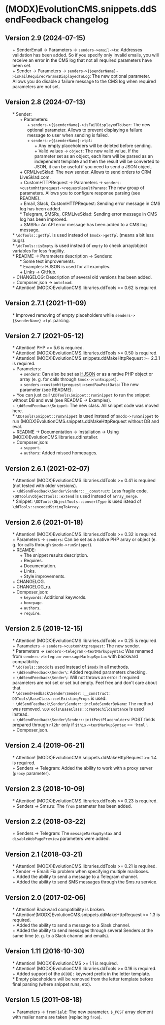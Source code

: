 # (MODX)EvolutionCMS.snippets.ddSendFeedback changelog


## Version 2.9 (2024-07-15)
* \+ SenderEmail → Parameters → `senders->email->to`: Addresses validation has been added. So if you specify only invalid emails, you will receive an error in the CMS log that not all required parameters have been set.
* \+ Sender → Parameters → `senders->{$senderName}->isFailRequiredParamsDisplayedToLog`: The new optional parameter. Allows you do disable a failure message to the CMS log when required parameters are not set.


## Version 2.8 (2024-07-13)

* \* Sender:
	* \+ Parameters:
		* \+ `senders->{$senderName}->isFailDisplayedToUser`: The new optional parameter. Allows to prevent displaying a failure message to user when sending is failed.
		* \+ `senders->{$senderName}->tpl`:
			* \+ Any empty placeholders will be deleted before sending.
			* \+ Valid values → `object`: The new valid value. If the parameter set as an object, each item will be parsed as an independent template and then the result will be converted to JSON, it can be useful if you need to send a JSON object.
	* \+ CRMLiveSklad: The new sender. Allows to send orders to CRM LiveSklad.com.
	* \+ CustomHTTPRequest → Parameters → `senders->customhttprequest->requestResultParams`: The new group of parameters. Allows you to configure response parsing (see README).
	* \+ Email, Slack, CustomHTTPRequest: Sending error message in CMS log has been added.
	* \* Telegram, SMSRu, CRMLiveSklad: Sending error message in CMS log has been improved.
	* \+ SMSRu: An API error message has been added to a CMS log message.
* \* `\ddTools::getTpl` is used instead of `$modx->getTpl` (means a bit less bugs).
* \* `\ddTools::isEmpty` is used instead of `empty` to check array/object variables for less fragility.
* \* README → Parameters description → Senders:
	* \* Some text improvements.
	* \* Examples: HJSON is used for all examples.
	* \+ Links → GitHub.
* \+ CHANGELOG: Description of several old versions has been added.
* \+ Composer.json → `autoload`.
* \* Attention! (MODX)EvolutionCMS.libraries.ddTools >= 0.62 is required.


## Version 2.7.1 (2021-11-09)

* \* Improved removing of empty placeholders while `senders->{$senderName}->tpl` parsing.


## Version 2.7 (2021-05-12)

* \* Attention! PHP >= 5.6 is required.
* \* Attention! (MODX)EvolutionCMS.libraries.ddTools >= 0.50 is required.
* \* Attention! (MODX)EvolutionCMS.snippets.ddMakeHttpRequest >= 2.3.1 is required.
* \+ Parameters:
	* \+ `senders`: Can also be set as [HJSON](https://hjson.github.io/) or as a native PHP object or array (e. g. for calls through `$modx->runSnippet`).
	* \+ `senders->customhttprequest->sendRawPostData`: The new parameter (see README).
* \+ You can just call `\DDTools\Snippet::runSnippet` to run the snippet without DB and eval (see README → Examples).
* \+ `\ddSendFeedback\Snippet`: The new class. All snippet code was moved here.
* \* `\DDTools\Snippet::runSnippet` is used instead of `$modx->runSnippet` to run (MODX)EvolutionCMS.snippets.ddMakeHttpRequest without DB and eval.
* \+ README → Documentation → Installation → Using (MODX)EvolutionCMS.libraries.ddInstaller.
* \+ Composer.json:
	* \+ `support`.
	* \+ `authors`: Added missed homepages.


## Version 2.6.1 (2021-02-07)

* \* Attention! (MODX)EvolutionCMS.libraries.ddTools >= 0.41 is required (not tested with older versions).
* \+ `\ddSendFeedback\Sender\Sender::__construct`: Less fragile code, `\DDTools\ObjectTools::extend` is used instead of `array_merge`.
* \* Snippet: `\DDTools\ObjectTools::convertType` is used istead of `\ddTools::encodedStringToArray`.


## Version 2.6 (2021-01-18)

* \* Attention! (MODX)EvolutionCMS.libraries.ddTools >= 0.32 is required.
* \+ Parameters → `senders`: Can be set as a native PHP array or object (e. g. for calls through `$modx->runSnippet`).
* \+ REAMDE:
	* \+ The snippet results description.
	* \+ Requires.
	* \+ Documentation.
	* \+ Links.
	* \+ Style improvements.
* \+ CHANGELOG.
* \+ CHANGELOG_ru.
* \+ Composer.json:
	* \+ `keywords`: Additional keywords.
	* \+ `homepage`.
	* \+ `authors`.
	* \+ `require`.


## Version 2.5 (2019-12-15)

* \* Attention! (MODX)EvolutionCMS.libraries.ddTools >= 0.25 is required.
* \+ Parameters → `senders->customhttprequest`: The new sender.
* \* Parameters → `senders->telegram->textMarkupSyntax`: Was renamed from `senders->telegram->messageMarkupSyntax` with backward compatibility.
* \* `\ddTools::$modx` is used instead of `$modx` in all methods.
* \+ `\ddSendFeedback\Sender\`: Added required parameters checking.
* \+ `\ddSendFeedback\Sender\`: Will not throws an error if required parameters are not set or set but empty. Feel free and don't care about that.
* \* `\ddSendFeedback\Sender\Sender::__construct`: `DDTools\BaseClass::setExistingProps` is used.
* \- `\ddSendFeedback\Sender\Sender::includeSenderByName`: The method was removed. `\DDTools\BaseClass::createChildInstance` is used instead.
* \+ `\ddSendFeedback\Sender\Sender::initPostPlaceholders`: POST fields prepared through `nl2br` only if `$this->textMarkupSyntax` == `'html'`.
* \+ Composer.json.


## Version 2.4 (2019-06-21)

* \* Attention! (MODX)EvolutionCMS.snippets.ddMakeHttpRequest >= 1.4 is required.
* \+ Senders → Telegram: Added the ability to work with a proxy server (`proxy` parameter).


## Version 2.3 (2018-10-09)

* \* Attention! (MODX)EvolutionCMS.libraries.ddTools >= 0.23 is required.
* \+ Senders → Sms.ru: The `from` parameter has been added.


## Version 2.2 (2018-03-22)

* \+ Senders → Telegram: The `messageMarkupSyntax` and `disableWebPagePreview` parameters were added.


## Version 2.1 (2018-03-21)

* \* Attention! (MODX)EvolutionCMS.libraries.ddTools >= 0.21 is required.
* \* Sender → Email: Fix problem when specifying multiple mailboxes.
* \+ Added the ability to send a message to a Telegram channel.
* \+ Added the ability to send SMS messages through the Sms.ru service.


## Version 2.0 (2017-02-06)

* \* Attention! Backward compatibility is broken.
* \* Attention!(MODX)EvolutionCMS.snippets.ddMakeHttpRequest >= 1.3 is required.
* \+ Added the ability to send a message to a Slask channel.
* \+ Added the ability to send messages through several Senders at the same time (e. g. to a Slack channel and emails).


## Version 1.11 (2016-10-30)

* \* Attention! (MODX)EvolutionCMS >= 1.1 is required.
* \* Attention! (MODX)EvolutionCMS.libraries.ddTools >= 0.16 is required.
* \+ Added support of the `@CODE:` keyword prefix in the letter template.
* \* Empty placeholders will be removed from the letter template before final parsing (where snippet runs, etc).


## Version 1.5 (2011-08-18)

* \+ Parameters → `fromField`: The new parameter. `$_POST` array element with mailer name are taken (replacing `from`).


<link rel="stylesheet" type="text/css" href="https://raw.githack.com/DivanDesign/CSS.ddMarkdown/master/style.min.css" />
<style>ul{list-style:none;}</style>